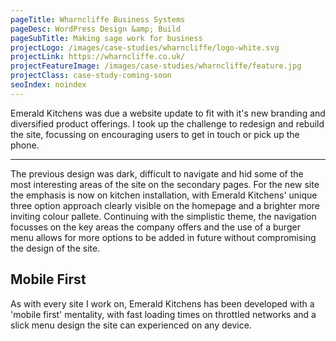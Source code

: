 ```yaml
---
pageTitle: Wharncliffe Business Systems
pageDesc: WordPress Design &amp; Build
pageSubTitle: Making sage work for business
projectLogo: /images/case-studies/wharncliffe/logo-white.svg
projectLink: https://wharncliffe.co.uk/
projectFeatureImage: /images/case-studies/wharncliffe/feature.jpg
projectClass: case-study-coming-soon
seoIndex: noindex
---
```


Emerald Kitchens was due a website update to fit with it's new branding and diversified product offerings. I took up the challenge to redesign and rebuild the site, focussing on encouraging users to get in touch or pick up the phone.

---

The previous design was dark, difficult to navigate and hid some of the most interesting areas of the site on the secondary pages. For the new site the emphasis is now on kitchen installation, with Emerald Kitchens' unique three option approach clearly visible on the homepage and a brighter more inviting colour pallete. Continuing with the simplistic theme, the navigation focusses on the key areas the company offers and the use of a burger menu allows for more options to be added in future without compromising the design of the site.

## Mobile First

As with every site I work on, Emerald Kitchens has been developed with a 'mobile first' mentality, with fast loading times on throttled networks and a slick menu design the site can experienced on any device.
